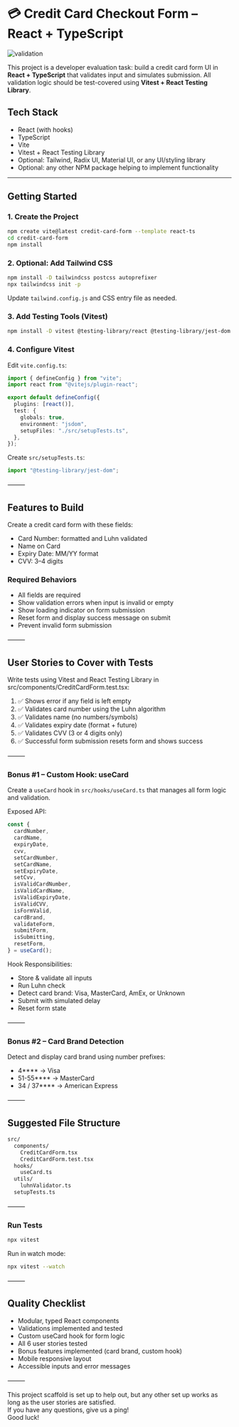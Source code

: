 # 💳 Credit Card Checkout Form – React + TypeScript

![validation](validation.gif)

This project is a developer evaluation task: build a credit card form UI in **React + TypeScript** that validates input and simulates submission. All validation logic should be test-covered using **Vitest + React Testing Library**.

## Tech Stack

- React (with hooks)
- TypeScript
- Vite
- Vitest + React Testing Library
- Optional: Tailwind, Radix UI, Material UI, or any UI/styling library
- Optional: any other NPM package helping to implement functionality

---

## Getting Started

### 1. Create the Project

```bash
npm create vite@latest credit-card-form --template react-ts
cd credit-card-form
npm install
```

### 2. Optional: Add Tailwind CSS

```bash
npm install -D tailwindcss postcss autoprefixer
npx tailwindcss init -p
```

Update `tailwind.config.js` and CSS entry file as needed.

### 3. Add Testing Tools (Vitest)

```bash
npm install -D vitest @testing-library/react @testing-library/jest-dom @testing-library/user-event jsdom
```

### 4. Configure Vitest

Edit `vite.config.ts`:

```typescript
import { defineConfig } from "vite";
import react from "@vitejs/plugin-react";

export default defineConfig({
  plugins: [react()],
  test: {
    globals: true,
    environment: "jsdom",
    setupFiles: "./src/setupTests.ts",
  },
});
```

Create `src/setupTests.ts`:

```typescript
import "@testing-library/jest-dom";
```

⸻

## Features to Build

Create a credit card form with these fields:

- Card Number: formatted and Luhn validated
- Name on Card
- Expiry Date: MM/YY format
- CVV: 3–4 digits

### Required Behaviors

- All fields are required
- Show validation errors when input is invalid or empty
- Show loading indicator on form submission
- Reset form and display success message on submit
- Prevent invalid form submission

⸻

## User Stories to Cover with Tests

Write tests using Vitest and React Testing Library in src/components/CreditCardForm.test.tsx:

1. ✅ Shows error if any field is left empty
2. ✅ Validates card number using the Luhn algorithm
3. ✅ Validates name (no numbers/symbols)
4. ✅ Validates expiry date (format + future)
5. ✅ Validates CVV (3 or 4 digits only)
6. ✅ Successful form submission resets form and shows success

⸻

### Bonus #1 – Custom Hook: useCard

Create a `useCard` hook in `src/hooks/useCard.ts` that manages all form logic and validation.

Exposed API:

```typescript
const {
  cardNumber,
  cardName,
  expiryDate,
  cvv,
  setCardNumber,
  setCardName,
  setExpiryDate,
  setCvv,
  isValidCardNumber,
  isValidCardName,
  isValidExpiryDate,
  isValidCVV,
  isFormValid,
  cardBrand,
  validateForm,
  submitForm,
  isSubmitting,
  resetForm,
} = useCard();
```

Hook Responsibilities:

- Store & validate all inputs
- Run Luhn check
- Detect card brand: Visa, MasterCard, AmEx, or Unknown
- Submit with simulated delay
- Reset form state

⸻

### Bonus #2 – Card Brand Detection

Detect and display card brand using number prefixes:

- 4\*\*\*\* → Visa
- 51-55\*\*\*\* → MasterCard
- 34 / 37\*\*\*\* → American Express

⸻

## Suggested File Structure

```bash
src/
  components/
    CreditCardForm.tsx
    CreditCardForm.test.tsx
  hooks/
    useCard.ts
  utils/
    luhnValidator.ts
  setupTests.ts
```

⸻

### Run Tests

```bash
npx vitest
```

Run in watch mode:

```bash
npx vitest --watch
```

⸻

## Quality Checklist

- Modular, typed React components
- Validations implemented and tested
- Custom useCard hook for form logic
- All 6 user stories tested
- Bonus features implemented (card brand, custom hook)
- Mobile responsive layout
- Accessible inputs and error messages

⸻

This project scaffold is set up to help out, but any other set up works as long as the user stories are satisfied.  
If you have any questions, give us a ping!  
Good luck!

